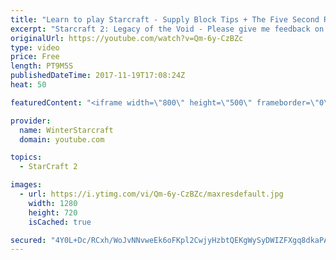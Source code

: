 ```yaml
---
title: "Learn to play Starcraft - Supply Block Tips + The Five Second Rule (Basic Guide & Tutorial)"
excerpt: "Starcraft 2: Legacy of the Void - Please give me feedback on this general video style/commentary, hopefully it helps you guys out!  Can very easily make more on different concepts if it is the right direction!  Sc2ReplayStats - http://www.sc2replaystats.com"
originalUrl: https://youtube.com/watch?v=Qm-6y-CzBZc
type: video
price: Free
length: PT9M5S
publishedDateTime: 2017-11-19T17:08:24Z
heat: 50

featuredContent: "<iframe width=\"800\" height=\"500\" frameborder=\"0\" src=\"https://www.youtube.com/embed/Qm-6y-CzBZc\" allow=\"accelerometer; autoplay; encrypted-media; gyroscope; picture-in-picture\" allowfullscreen></iframe>"

provider:
  name: WinterStarcraft
  domain: youtube.com

topics:
  - StarCraft 2

images:
  - url: https://i.ytimg.com/vi/Qm-6y-CzBZc/maxresdefault.jpg
    width: 1280
    height: 720
    isCached: true

secured: "4Y0L+Dc/RCxh/WoJvNNvweEk6oFKpl2CwjyHzbtQEKgWySyDWIZFXgq8dkaPARPBXs8NTxzTOnJKGlWpxmbttbWMXqWFuWDbZv4v40vbEZRa1SojTVwMkTe+T1yCtlcPWm4Kbjb6FQxLkaXb/02EubT9RQbA3TvsErERmzqH2JZqOIBfkYmENi0es3HQV5JZBr8BSUUgeq8G+SyG1TZUMCZTDCEj5y3DtevclE1vdWS8i93fQSvfYGvWy/1PqWh7MSi2L9AqTcRGUs7csMn+E3sC4pmw9Uo+YKsBK98wFt9FWfTbh7HKmjK/ELai2nzcOeU6/1aB9j9t/ECGWcMWf1WheU7sbqzAOoaRPhfks3kPX6hrX02Wsh833w5fseeDEb7cfhFPf6DZ6TbvgTvJmI7njco9SxNUSaERWtLmqBc=;5DLp64PONv899c+flzJxAA=="
---
```


